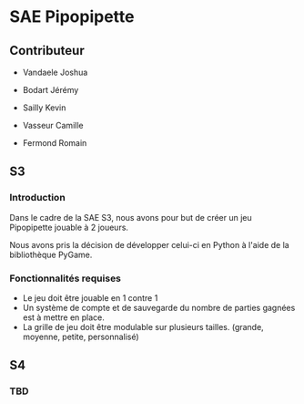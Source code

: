 # SAE Pipopipette
## Contributeur
- Vandaele Joshua

- Bodart Jérémy

- Sailly Kevin

- Vasseur Camille

- Fermond Romain
## S3
### Introduction
Dans le cadre de la SAE S3, nous avons pour but de créer un jeu Pipopipette jouable à 2 joueurs.

Nous avons pris la décision de développer celui-ci en Python à l'aide de la bibliothèque PyGame.
### Fonctionnalités requises
- Le jeu doit être jouable en 1 contre 1
- Un système de compte et de sauvegarde du nombre de parties gagnées est à mettre en place.
- La grille de jeu doit être modulable sur plusieurs tailles. (grande, moyenne, petite, personnalisé)
  
## S4
### TBD